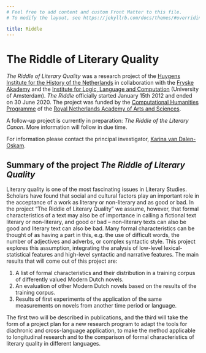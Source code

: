```yaml
---
# Feel free to add content and custom Front Matter to this file.
# To modify the layout, see https://jekyllrb.com/docs/themes/#overriding-theme-defaults

title: Riddle
---
```


# The Riddle of Literary Quality

*The Riddle of Literary Quality* was a research project of the [Huygens Institute for the History of the Netherlands](https://www.huygens.knaw.nl/) in collaboration with the [Fryske Akademy](http://www.fryske-akademy.nl/) and the [Institute for Logic, Language and Computation](http://www.illc.uva.nl/) (University of Amsterdam). *The Riddle* officially started January 15th 2012 and ended on 30 June 2020. The project was funded by the [Computational Humanities Programme](http://ehumanities.nl/projects/) of the [Royal Netherlands Academy of Arts and Sciences](http://www.knaw.nl/).

A follow-up project is currently in preparation: *The Riddle of the Literary Canon*. More information will follow in due time.

For information please contact the principal investigator, [Karina van Dalen-Oskam](https://en.huygens.knaw.nl/medewerkers/karina-van-dalen-oskam/?noredirect=en_GB).

## Summary of the project *The Riddle of Literary Quality*
Literary quality is one of the most fascinating issues in Literary Studies. Scholars have found that social and cultural factors play an important role in the acceptance of a work as literary or non-literary and as good or bad. In the project “The Riddle of Literary Quality” we assume, however, that formal characteristics of a text may also be of importance in calling a fictional text literary or non-literary, and good or bad – non-literary texts can also be good and literary text can also be bad. Many formal characteristics can be thought of as having a part in this, e.g. the use of difficult words, the number of adjectives and adverbs, or complex syntactic style. This project explores this assumption, integrating the analysis of low-level lexical-statistical features and high-level syntactic and narrative features. The main results that will come out of this project are:

1. A list of formal characteristics and their distribution in a training corpus of differently valued Modern Dutch novels.
2. An evaluation of other Modern Dutch novels based on the results of the training corpus.
3. Results of first experiments of the application of the same measurements on novels from another time period or language.

The first two will be described in publications, and the third will take the form of a project plan for a new research program to adapt the tools for diachronic and cross-language application, to make the method applicable to longitudinal research and to the comparison of formal characteristics of literary quality in different languages.
